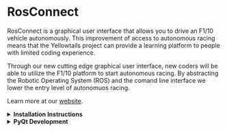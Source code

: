 # RosConnect
RosConnect is a graphical user interface that allows you to drive an F1/10 vehicle autonomously. This improvement of access to autonomous racing means that the Yellowtails project can provide a learning platform to people with limited coding experience.

Through our new cutting edge graphical user interface, new coders will be able to utilize the F1/10 platform to start autonomous racing. By abstracting the Robotic Operating System (ROS) and the comand line interface we lower the entry level of autonomuos racing.

Learn more at our [website](https://www.cefns.nau.edu/capstone/projects/CS/2020/Yellowtails-S20/index.html).

<details><summary><strong>Installation Instructions</strong></summary>
<p>
These instructions will get you a copy of the project up and running on your local machine.

### Installing

A step by step series of examples that tell you how to get the software running.

For this software to work ROS must be insalled on the host machine. To learn how to install ROS visit [ROS.org](https://www.ros.org/)

Clone the repo into the home directroy

```
cd ~/ && git clone https://github.com/jaw566/Capstone.git
```

Run the setup script

```
cd ~/RosConnect/App/ && ./setup.sh
```

### Simulator Setup

In order to run the simulators you need to install and source the simulator.

We need the ros-kinetic-map-server to run the simutor

```
sudo apt-get install ros-kinetic-map-server
```

Make a new workspace for the simulator

```
mkdir -p ~/f110_ros/src
cd ~/f110_ros/src
catkin_init_workspace
```
 
Clone the simulator
 
```
cd ~/f110_ros/src && git clone https://github.com/FF1RR-NAU-Spring-2020/ff1rr-2020-spring.git
``` 
 
Make the workspace with catkin_make and source the ﬁle

```
cd ~/f110_ros/
catkin_make
source devel/setup.bash
```

To make the simulator work with out sourcing it every time add the source command to your bashrc file
 
```
echo 'source ~/ff110_ros/devel/setup.bash' >> ~/.bashrc
```

## Take it for a Spin
If everything worked you should be able to run RosConnect.

There is now be a desktop icon/file called RosConnect.

Double click the file and then select 'Trust and Launch' to start the software.

You can also run the software via the commandline

```
cd ~/RosConnect/ && ./main.py
```

</p>
</details>

<details><summary><strong>PyQt Development</strong></summary>
<p>

## Using the PyQt Designer
If you want to use the designer you navigate to the pyqt bin

`cd /usr/lib/x86_64-linux-gnu/qt5/bin/`

Then we can run the designer

`./designer`

After you have saved your UI file you cna run the following command to generate a python file with all the objets generated.

`pyuic5 -x UI_FILE_NAME.ui -o NAME_OF_EXC.py`
</p>
</details>

